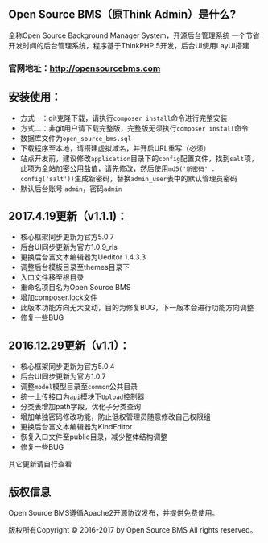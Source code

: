 ## Open Source BMS（原Think Admin）是什么?
全称Open Source Background Manager System，开源后台管理系统
一个节省开发时间的后台管理系统，程序基于ThinkPHP 5开发，后台UI使用LayUI搭建

### 官网地址：http://opensourcebms.com

## 安装使用：
* 方式一：git克隆下载，请执行`composer install`命令进行完整安装
* 方式二：非git用户请下载完整版，完整版无须执行`composer install`命令
* 数据库文件为`open_source_bms.sql`
* 下载程序至本地，请搭建虚拟域名，并开启URL重写（必须）
* 站点开发前，建议修改`application`目录下的`config`配置文件，找到`salt`项，此项为全站加密公用盐值，请先修改，然后使用`md5('新密码' . config('salt'))`生成新密码，替换`admin_user`表中的默认管理员密码
* 默认后台账号 `admin`，密码`admin`

## 2017.4.19更新（v1.1.1)：

* 核心框架同步更新为官方5.0.7
* 后台UI同步更新为官方1.0.9_rls
* 更换后台富文本编辑器为Ueditor 1.4.3.3
* 调整后台模板目录至themes目录下
* 入口文件移至根目录
* 重命名项目名为Open Source BMS
* 增加composer.lock文件
* 此版本功能方向无大变动，目的为修复BUG，下一版本会进行功能方向调整
* 修复一些BUG

## 2016.12.29更新（v1.1）：

* 核心框架同步更新为官方5.0.4
* 后台UI同步更新为官方1.0.7
* 调整`model`模型目录至`common`公共目录
* 统一上传接口为`api`模块下`Upload`控制器
* 分类表增加path字段，优化子分类查询
* 增加单独密码修改功能，防止低权管理员随意修改自己权限组
* 更换后台富文本编辑器为KindEditor
* 恢复入口文件至public目录，减少整体结构调整
* 修复一些BUG

其它更新请自行查看

## 版权信息

Open Source BMS遵循Apache2开源协议发布，并提供免费使用。

版权所有Copyright © 2016-2017 by Open Source BMS All rights reserved。
